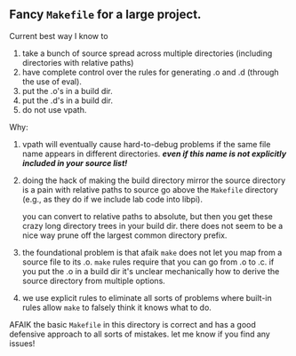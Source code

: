 ## Fancy `Makefile` for a large project.

Current best way I know to 
  1. take a bunch of source spread across multiple directories (including
     directories with relative paths)
  2. have complete control over the rules for generating .o and .d 
     (through the use of eval).
  3. put the .o's in a build dir.
  4. put the .d's in a build dir.
  5. do not use vpath.  

Why:
  1. vpath will eventually cause hard-to-debug problems if the same file
     name appears in different directories.  ***even if this name is
     not explicitly included in your source list!***

  2. doing the hack of making the build directory mirror the source
     directory is a pain with relative paths to source go above the
     `Makefile` directory (e.g., as they do if we include lab code
     into libpi).

     you can convert to relative paths to absolute, but then you get
     these crazy long directory trees in your build dir.  there does not
     seem to be a nice way prune off the largest common directory prefix.

  3. the foundational problem is that afaik `make` does not let you map
     from a source file to its .o.  `make` rules require that you can
     go from .o to .c.  if you put the .o in a build dir it's unclear
     mechanically how to derive the source directory from multiple
     options.

  4. we use explicit rules to eliminate all sorts of problems where built-in
     rules allow `make` to falsely think it knows what to do.

AFAIK the basic `Makefile` in this directory is correct and has a good
defensive approach to all sorts of mistakes.  let me know if you find
any issues!

